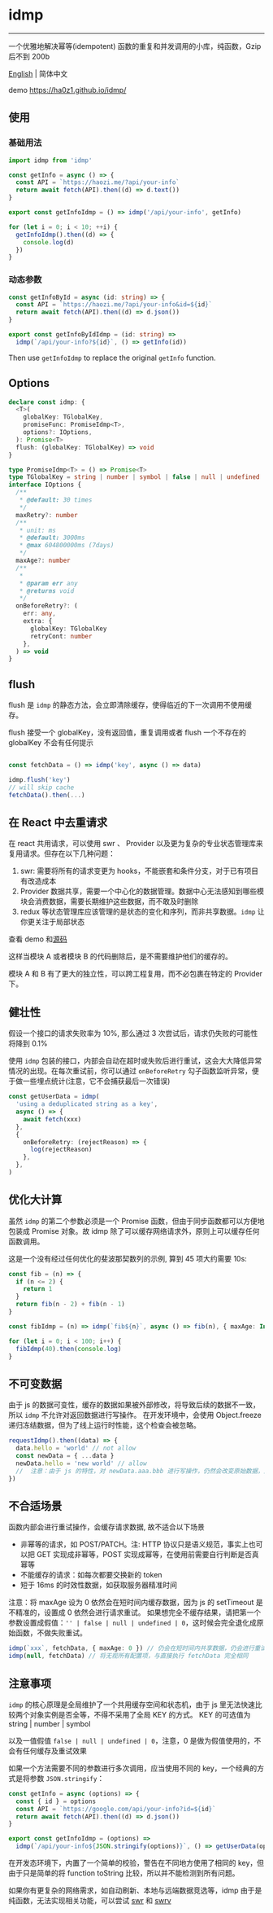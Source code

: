 # idmp

---

一个优雅地解决幂等(idempotent) 函数的重复和并发调用的小库，纯函数，Gzip 后不到 200b

[English](README.md) | 简体中文

demo <https://ha0z1.github.io/idmp/>

## 使用

### 基础用法

```typescript
import idmp from 'idmp'

const getInfo = async () => {
  const API = `https://haozi.me/?api/your-info`
  return await fetch(API).then((d) => d.text())
}

export const getInfoIdmp = () => idmp('/api/your-info', getInfo)

for (let i = 0; i < 10; ++i) {
  getInfoIdmp().then((d) => {
    console.log(d)
  })
}
```

### 动态参数

```typescript
const getInfoById = async (id: string) => {
  const API = `https://haozi.me/?api/your-info&id=${id}`
  return await fetch(API).then((d) => d.json())
}

export const getInfoByIdIdmp = (id: string) =>
  idmp(`/api/your-info?${id}`, () => getInfo(id))
```

Then use `getInfoIdmp` to replace the original `getInfo` function.

## Options

```typescript
declare const idmp: {
  <T>(
    globalKey: TGlobalKey,
    promiseFunc: PromiseIdmp<T>,
    options?: IOptions,
  ): Promise<T>
  flush: (globalKey: TGlobalKey) => void
}

type PromiseIdmp<T> = () => Promise<T>
type TGlobalKey = string | number | symbol | false | null | undefined
interface IOptions {
  /**
   * @default: 30 times
   */
  maxRetry?: number
  /**
   * unit: ms
   * @default: 3000ms
   * @max 604800000ms (7days)
   */
  maxAge?: number
  /**
   *
   * @param err any
   * @returns void
   */
  onBeforeRetry?: (
    err: any,
    extra: {
      globalKey: TGlobalKey
      retryCont: number
    },
  ) => void
}
```

## flush

flush 是 `idmp` 的静态方法，会立即清除缓存，使得临近的下一次调用不使用缓存。

flush 接受一个 globalKey，没有返回值，重复调用或者 flush 一个不存在的 globalKey 不会有任何提示

```typescript

const fetchData = () => idmp('key', async () => data)

idmp.flush('key')
// will skip cache
fetchData().then(...)

```

## 在 React 中去重请求

在 react 共用请求，可以使用 swr 、 Provider 以及更为复杂的专业状态管理库来复用请求。但存在以下几种问题：

1. swr: 需要将所有的请求变更为 hooks，不能嵌套和条件分支，对于已有项目有改造成本
2. Provider 数据共享，需要一个中心化的数据管理。数据中心无法感知到哪些模块会消费数据，需要长期维护这些数据，而不敢及时删除
3. redux 等状态管理库应该管理的是状态的变化和序列，而非共享数据。`idmp` 让你更关注于局部状态

查看 demo 和[源码](./demo/)

这样当模块 A 或者模块 B 的代码删除后，是不需要维护他们的缓存的。

模块 A 和 B 有了更大的独立性，可以跨工程复用，而不必包裹在特定的 Provider 下。

## 健壮性

假设一个接口的请求失败率为 10%, 那么通过 3 次尝试后，请求仍失败的可能性将降到 0.1%

使用 `idmp` 包装的接口，内部会自动在超时或失败后进行重试，这会大大降低异常情况的出现。在每次重试前，你可以通过 `onBeforeRetry` 勾子函数监听异常，便于做一些埋点统计(注意，它不会捕获最后一次错误)

```typescript
const getUserData = idmp(
  'using a deduplicated string as a key',
  async () => {
    await fetch(xxx)
  },
  {
    onBeforeRetry: (rejectReason) => {
      log(rejectReason)
    },
  },
)
```

## 优化大计算

虽然 `idmp` 的第二个参数必须是一个 Promise 函数，但由于同步函数都可以方便地包装成 Promise 对象。故 idmp 除了可以缓存网络请求外，原则上可以缓存任何函数调用。

这是一个没有经过任何优化的斐波那契数列的示例, 算到 45 项大约需要 10s:

```typescript
const fib = (n) => {
  if (n <= 2) {
    return 1
  }
  return fib(n - 2) + fib(n - 1)
}

const fibIdmp = (n) => idmp(`fib${n}`, async () => fib(n), { maxAge: Infinity })

for (let i = 0; i < 100; i++) {
  fibIdmp(40).then(console.log)
}
```

## 不可变数据

由于 js 的数据可变性，缓存的数据如果被外部修改，将导致后续的数据不一致，所以 `idmp` 不允许对返回数据进行写操作。
在开发环境中，会使用 Object.freeze 递归冻结数据，但为了线上运行时性能，这个检查会被忽略。

```typescript
requestIdmp().then((data) => {
  data.hello = 'world' // not allow
  const newData = { ...data }
  newData.hello = 'new world' // allow
  //  注意：由于 js 的特性，对 newData.aaa.bbb 进行写操作，仍然会改变原始数据，这个在开发阶段也会抛错。
})
```

## 不合适场景

函数内部会进行重试操作，会缓存请求数据, 故不适合以下场景

- 非幂等的请求，如 POST/PATCH。注: HTTP 协议只是语义规范，事实上也可以把 GET 实现成非幂等，POST 实现成幂等，在使用前需要自行判断是否真幂等
- 不能缓存的请求：如每次都要交换新的 token
- 短于 16ms 的时效性数据，如获取服务器精准时间

注意：将 maxAge 设为 0 依然会在短时间内缓存数据，因为 js 的 setTimeout 是不精准的，设置成 0 依然会进行请求重试。
如果想完全不缓存结果，请把第一个参数设置成假值：`'' | false | null | undefined | 0`，这时候会完全退化成原始函数，不做失败重试。

```typescript
idmp(`xxx`, fetchData, { maxAge: 0 }) // 仍会在短时间内共享数据，仍会进行重试操作
idmp(null, fetchData) // 将无视所有配置项，与直接执行 fetchData 完全相同
```

## 注意事项

`idmp` 的核心原理是全局维护了一个共用缓存空间和状态机，由于 js 里无法快速比较两个对象实例是否全等，不得不采用了全局 KEY 的方式。
KEY 的可选值为 string | number | symbol

以及一值假值 `false | null | undefined | 0`，注意，0 是做为假值使用的，不会有任何缓存及重试效果

如果一个方法需要不同的参数进行多次调用，应当使用不同的 key，一个经典的方式是将参数 `JSON.stringify`：

```typescript
const getInfo = async (options) => {
  const { id } = options
  const API = `https://google.com/api/your-info?id=${id}`
  return await fetch(API).then((d) => d.json())
}

export const getInfoIdmp = (options) =>
  idmp(`/api/your-info${JSON.stringify(options)}`, () => getUserData(options))
```

在开发态环境下，内置了一个简单的校验，警告在不同地方使用了相同的 key，但由于只是简单的将 function toString 比较，所以并不能检测到所有问题。

如果你有更复杂的网络需求，如自动刷新、本地与远端数据竞选等，idmp 由于是纯函数，无法实现相关功能，可以尝试 [swr](https://swr.vercel.app/) 和 [swrv](https://docs-swrv.netlify.app/)

